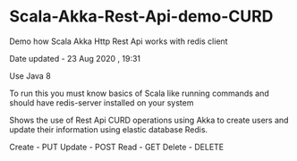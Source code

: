 # Scala-Akka-Rest-Api-demo-CURD

Demo how Scala Akka Http Rest Api works with redis client

Date updated - 23 Aug 2020 , 19:31

Use Java 8 

To run this you must know basics of Scala like running commands and should have redis-server installed on your system

Shows the use of Rest Api CURD operations  using Akka to create users and update their information using elastic database Redis.

Create - PUT
Update - POST
Read - GET
Delete - DELETE
